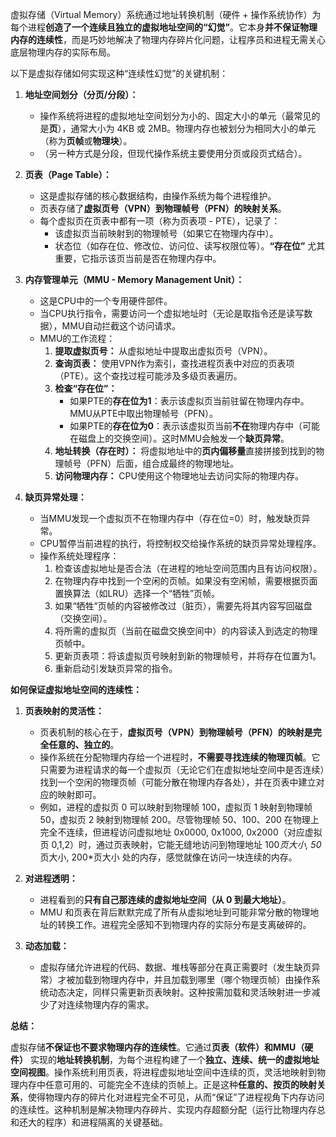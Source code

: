 虚拟存储（Virtual Memory）系统通过地址转换机制（硬件 + 操作系统协作）为每个进程**创造了一个连续且独立的虚拟地址空间的“幻觉”**。它本身**并不保证物理内存的连续性**，而是巧妙地解决了物理内存碎片化问题，让程序员和进程无需关心底层物理内存的实际布局。

以下是虚拟存储如何实现这种“连续性幻觉”的关键机制：

1.  **地址空间划分（分页/分段）：**
    *   操作系统将进程的虚拟地址空间划分为小的、固定大小的单元（最常见的是**页**），通常大小为 4KB 或 2MB。物理内存也被划分为相同大小的单元（称为**页帧**或**物理块**）。
    *   （另一种方式是分段，但现代操作系统主要使用分页或段页式结合）。

2.  **页表（Page Table）：**
    *   这是虚拟存储的核心数据结构，由操作系统为每个进程维护。
    *   页表存储了**虚拟页号（VPN）到物理帧号（PFN）的映射关系**。
    *   每个虚拟页在页表中都有一项（称为页表项 - PTE），记录了：
        *   该虚拟页当前映射到的物理帧号（如果它在物理内存中）。
        *   状态位（如存在位、修改位、访问位、读写权限位等）。**“存在位”** 尤其重要，它指示该页当前是否在物理内存中。

3.  **内存管理单元（MMU - Memory Management Unit）：**
    *   这是CPU中的一个专用硬件部件。
    *   当CPU执行指令，需要访问一个虚拟地址时（无论是取指令还是读写数据），MMU自动拦截这个访问请求。
    *   MMU的工作流程：
        1.  **提取虚拟页号：** 从虚拟地址中提取出虚拟页号（VPN）。
        2.  **查询页表：** 使用VPN作为索引，查找进程页表中对应的页表项（PTE）。这个查找过程可能涉及多级页表遍历。
        3.  **检查“存在位”：**
            *   如果PTE的**存在位为1**：表示该虚拟页当前驻留在物理内存中。MMU从PTE中取出物理帧号（PFN）。
            *   如果PTE的**存在位为0**：表示该虚拟页当前**不在**物理内存中（可能在磁盘上的交换空间）。这时MMU会触发一个**缺页异常**。
        4.  **地址转换（存在时）：** 将虚拟地址中的**页内偏移量**直接拼接到找到的物理帧号（PFN）后面，组合成最终的物理地址。
        5.  **访问物理内存：** CPU使用这个物理地址去访问实际的物理内存。

4.  **缺页异常处理：**
    *   当MMU发现一个虚拟页不在物理内存中（存在位=0）时，触发缺页异常。
    *   CPU暂停当前进程的执行，将控制权交给操作系统的缺页异常处理程序。
    *   操作系统处理程序：
        1.  检查该虚拟地址是否合法（在进程的地址空间范围内且有访问权限）。
        2.  在物理内存中找到一个空闲的页帧。如果没有空闲帧，需要根据页面置换算法（如LRU）选择一个“牺牲”页帧。
        3.  如果“牺牲”页帧的内容被修改过（脏页），需要先将其内容写回磁盘（交换空间）。
        4.  将所需的虚拟页（当前在磁盘交换空间中）的内容读入到选定的物理页帧中。
        5.  更新页表项：将该虚拟页号映射到新的物理帧号，并将存在位置为1。
        6.  重新启动引发缺页异常的指令。

**如何保证虚拟地址空间的连续性：**

1.  **页表映射的灵活性：**
    *   页表机制的核心在于，**虚拟页号（VPN）到物理帧号（PFN）的映射是完全任意的、独立的**。
    *   操作系统在分配物理内存给一个进程时，**不需要寻找连续的物理页帧**。它只需要为进程请求的每一个虚拟页（无论它们在虚拟地址空间中是否连续）找到一个空闲的物理页帧（可能分散在物理内存各处），并在页表中建立对应的映射即可。
    *   例如，进程的虚拟页 0 可以映射到物理帧 100，虚拟页 1 映射到物理帧 50，虚拟页 2 映射到物理帧 200。尽管物理帧 50、100、200 在物理上完全不连续，但进程访问虚拟地址 0x0000, 0x1000, 0x2000（对应虚拟页 0,1,2）时，通过页表映射，它能无缝地访问到物理地址 100*页大小, 50*页大小, 200*页大小 处的内存，感觉就像在访问一块连续的内存。

2.  **对进程透明：**
    *   进程看到的**只有自己那连续的虚拟地址空间（从 0 到最大地址）**。
    *   MMU 和页表在背后默默完成了所有从虚拟地址到可能非常分散的物理地址的转换工作。进程完全感知不到物理内存的实际分布是支离破碎的。

3.  **动态加载：**
    *   虚拟存储允许进程的代码、数据、堆栈等部分在真正需要时（发生缺页异常）才被加载到物理内存中，并且加载到哪里（哪个物理页帧）由操作系统动态决定，同样只需更新页表映射。这种按需加载和灵活映射进一步减少了对连续物理内存的需求。

**总结：**

虚拟存储**不保证也不要求物理内存的连续性**。它通过**页表（软件）和MMU（硬件）** 实现的**地址转换机制**，为每个进程构建了一个**独立、连续、统一的虚拟地址空间视图**。操作系统利用页表，将进程虚拟地址空间中连续的页，灵活地映射到物理内存中任意可用的、可能完全不连续的页帧上。正是这种**任意的、按页的映射关系**，使得物理内存的碎片化对进程完全不可见，从而“保证”了进程视角下内存访问的连续性。这种机制是解决物理内存碎片、实现内存超额分配（运行比物理内存总和还大的程序）和进程隔离的关键基础。